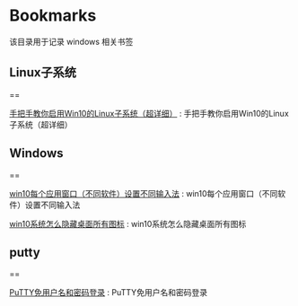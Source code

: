 # Bookmarks
该目录用于记录 windows 相关书签

## Linux子系统
==

[手把手教你启用Win10的Linux子系统（超详细）](https://blog.csdn.net/zhangdongren/article/details/82663977) : 手把手教你启用Win10的Linux子系统（超详细） 

## Windows
==

[win10每个应用窗口（不同软件）设置不同输入法](https://jingyan.baidu.com/article/636f38bb677fc1d6b84610ca.html) : win10每个应用窗口（不同软件）设置不同输入法 


[win10系统怎么隐藏桌面所有图标](https://zhidao.baidu.com/question/2270273361092824908.html) : win10系统怎么隐藏桌面所有图标 

## putty
==

[PuTTY免用户名和密码登录](https://jingyan.baidu.com/article/e3c78d64883e313c4c85f5ea.html) : PuTTY免用户名和密码登录 

